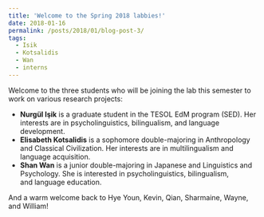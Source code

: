 ```yaml
---
title: 'Welcome to the Spring 2018 labbies!'
date: 2018-01-16
permalink: /posts/2018/01/blog-post-3/
tags:
  - Isik
  - Kotsalidis
  - Wan
  - interns
---
```


Welcome to the three students who will be joining the lab this semester to work on various research projects:
<ul>
 	<li><b>Nurgül Işik</b><span> </span>is a graduate student in the TESOL EdM program (SED). Her interests are in psycholinguistics, bilingualism, and language development.</li>
 	<li><b>Elisabeth Kotsalidis</b><span> </span>is a sophomore double-majoring in Anthropology and Classical Civilization. Her interests are in multilingualism and language acquisition.</li>
 	<li><b>Shan Wan</b><span> </span>is a junior double-majoring in Japanese and Linguistics and Psychology. She is interested in psycholinguistics, bilingualism, and language education.</li>
</ul>
<span>And a warm welcome back to Hye Youn, Kevin, Qian, Sharmaine, Wayne, and William!</span>
